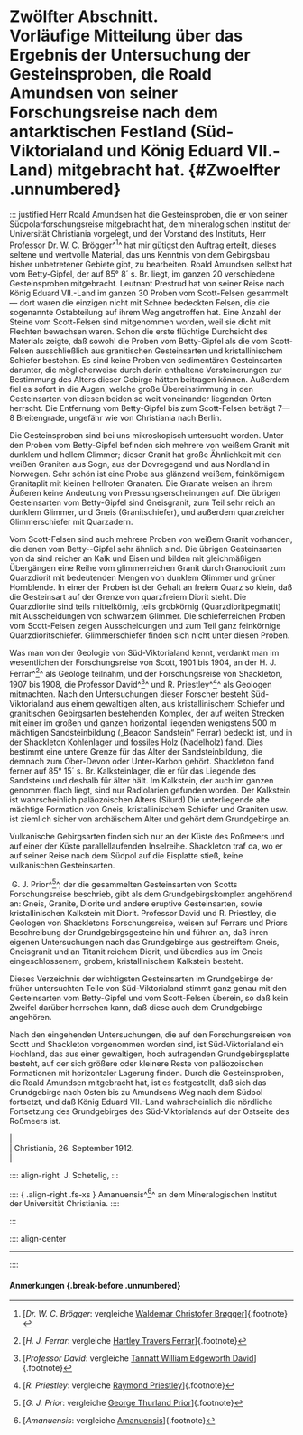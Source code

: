 # Zwölfter Abschnitt.<br />**Vorläufige Mitteilung über das Ergebnis der Untersuchung der Gesteinsproben, die Roald Amundsen von seiner Forschungsreise nach dem antarktischen Festland (Süd-Viktorialand und König Eduard VII.-Land) mitgebracht hat.** {#Zwoelfter .unnumbered}

::: justified
Herr Roald Amundsen hat die Gesteinsproben, die er von seiner
Südpolarforschungsreise mitgebracht hat, dem mineralogischen Institut der
Universität Christiania vorgelegt, und der Vorstand des Instituts, Herr
Professor Dr. W. C. Brögger^[^1200]^ hat mir gütigst den Auftrag erteilt, dieses seltene
und wertvolle Material, das uns Kenntnis von dem Gebirgsbau bisher unbetretener
Gebiete gibt, zu bearbeiten. Roald Amundsen selbst hat vom Betty-Gipfel, der auf
85° 8´ s. Br. liegt, im ganzen 20 verschiedene Gesteinsproben mitgebracht.
Leutnant Prestrud hat von seiner Reise nach König Eduard VII.-Land im ganzen 30
Proben vom Scott-Felsen gesammelt — dort waren die einzigen nicht mit Schnee
bedeckten Felsen, die die sogenannte Ostabteilung auf ihrem Weg angetroffen hat.
Eine Anzahl der Steine vom Scott-Felsen sind mitgenommen worden, weil sie dicht
mit Flechten bewachsen waren. Schon die erste flüchtige Durchsicht des Materials
zeigte, daß sowohl die Proben vom Betty-Gipfel als die vom Scott-Felsen
ausschließlich aus granitischen Gesteinsarten und kristallinischem Schiefer
bestehen. Es sind keine Proben von sedimentären Gesteinsarten darunter, die
möglicherweise durch darin enthaltene Versteinerungen zur Bestimmung des Alters
dieser Gebirge hätten beitragen können. Außerdem fiel es sofort in die Augen,
welche große Übereinstimmung in den Gesteinsarten von diesen beiden so weit
voneinander liegenden Orten herrscht. Die Entfernung vom Betty-Gipfel bis zum
Scott-Felsen beträgt 7—8 Breitengrade, ungefähr wie von Christiania nach Berlin.

Die Gesteinsproben sind bei uns mikroskopisch untersucht worden. Unter den
Proben vom Betty-Gipfel befinden sich mehrere von weißem Granit mit dunklem und
hellem Glimmer; dieser Granit hat große Ähnlichkeit mit den weißen Graniten aus
Sogn, aus der Dovregegend und aus Nordland in Norwegen. Sehr schön ist eine
Probe aus glänzend weißem, feinkörnigem Granitaplit mit kleinen hellroten
Granaten. Die Granate weisen an ihrem Äußeren keine Andeutung von
Pressungserscheinungen auf. Die übrigen Gesteinsarten vom Betty-Gipfel sind
Gneisgranit, zum Teil sehr reich an dunklem Glimmer, und Gneis (Granitschiefer),
und außerdem quarzreicher Glimmerschiefer mit Quarzadern.

Vom Scott-Felsen sind auch mehrere Proben von weißem Granit vorhanden, die denen
vom Betty--Gipfel sehr ähnlich sind. Die übrigen Gesteinsarten von da sind
reicher an Kalk und Eisen und bilden mit gleichmäßigen Übergängen eine Reihe vom
glimmerreichen Granit durch Granodiorit zum Quarzdiorit mit bedeutenden Mengen
von dunklem Glimmer und grüner Hornblende. In einer der Proben ist der Gehalt an
freiem Quarz so klein, daß die Gesteinsart auf der Grenze von quarzfreiem Diorit
steht. Die Quarzdiorite sind teils mittelkörnig, teils grobkörnig
(Quarzdioritpegmatit) mit Ausscheidungen von schwarzem Glimmer. Die
schieferreichen Proben vom Scott-Felsen zeigen Ausscheidungen und zum Teil ganz
feinkörnige Quarzdioritschiefer. Glimmerschiefer finden sich nicht unter diesen
Proben.

Was man von der Geologie von Süd-Viktorialand kennt, verdankt man im
wesentlichen der Forschungsreise von Scott, 1901 bis 1904, an der H. J. Ferrar^[^1201]^
als Geologe teilnahm, und der Forschungsreise von Shackleton, 1907 bis 1908, die
Professor David^[^1203]^ und R. Priestley^[^1202]^ als Geologen mitmachten. Nach den
Untersuchungen dieser Forscher besteht Süd-Viktorialand aus einem gewaltigen
alten, aus kristallinischem Schiefer und granitischen Gebirgsarten bestehenden
Komplex, der auf weiten Strecken mit einer im großen und ganzen horizontal
liegenden wenigstens 500 m mächtigen Sandsteinbildung („Beacon Sandstein“
Ferrar) bedeckt ist, und in der Shackleton Kohlenlager und fossiles Holz
(Nadelholz) fand. Dies bestimmt eine untere Grenze für das Alter der
Sandsteinbildung, die demnach zum Ober-Devon oder Unter-Karbon gehört. Shackleton
fand ferner auf 85° 15´ s. Br. Kalksteinlager, die er für das Liegende des
Sandsteins und deshalb für älter hält. Im Kalkstein, der auch im ganzen genommen
flach liegt, sind nur Radiolarien gefunden worden. Der Kalkstein ist
wahrscheinlich paläozoischen Alters (Silurd) Die unterliegende alte mächtige
Formation von Gneis, kristallinischem Schiefer und Graniten usw. ist ziemlich
sicher von archäischem Alter und gehört dem Grundgebirge an.

Vulkanische Gebirgsarten finden sich nur an der Küste des Roßmeers und auf einer
der Küste parallellaufenden Inselreihe. Shackleton traf da, wo er auf seiner
Reise nach dem Südpol auf die Eisplatte stieß, keine vulkanischen Gesteinsarten.

&nbsp;G. J. Prior^[^1204]^, der die gesammelten Gesteinsarten von Scotts Forschungsreise
beschrieb, gibt als dem Grundgebirgskomplex angehörend an: Gneis, Granite,
Diorite und andere eruptive Gesteinsarten, sowie kristallinischen Kalkstein mit
Diorit. Professor David und R. Priestley, die Geologen von Shackletons
Forschungsreise, weisen auf Ferrars und Priors Beschreibung der
Grundgebirgsgesteine hin und führen an, daß ihren eigenen Untersuchungen nach
das Grundgebirge aus gestreiftem Gneis, Gneisgranit und an Titanit reichem
Diorit, und überdies aus im Gneis eingeschlossenem, grobem, kristallinischem
Kalkstein besteht.

Dieses Verzeichnis der wichtigsten Gesteinsarten im Grundgebirge der früher
untersuchten Teile von Süd-Viktorialand stimmt ganz genau mit den Gesteinsarten
vom Betty-Gipfel und vom Scott-Felsen überein, so daß kein Zweifel darüber
herrschen kann, daß diese auch dem Grundgebirge angehören.

Nach den eingehenden Untersuchungen, die auf den Forschungsreisen von Scott und
Shackleton vorgenommen worden sind, ist Süd-Viktorialand ein Hochland, das aus
einer gewaltigen, hoch aufragenden Grundgebirgsplatte besteht, auf der sich
größere oder kleinere Reste von paläozoischen Formationen mit horizontaler
Lagerung finden. Durch die Gesteinsproben, die Roald Amundsen mitgebracht hat,
ist es festgestellt, daß sich das Grundgebirge nach Osten bis zu Amundsens Weg
nach dem Südpol fortsetzt, und daß König Eduard VII.-Land wahrscheinlich die
nördliche Fortsetzung des Grundgebirges des Süd-Viktorialands auf der Ostseite
des Roßmeers ist.

|   
|    Christiania, 26. September 1912.    
|   

:::: align-right
&nbsp;J. Schetelig,
:::

:::: { .align-right .fs-xs }
Amanuensis^[^1205]^ an dem Mineralogischen Institut<br />der Universität Christiania.
::::

:::

:::: align-center
****
::::

#### **Anmerkungen** {.break-before .unnumbered}

[^1200]: [*Dr. W. C. Brögger*: vergleiche [Waldemar Christofer Brøgger](https://de.wikipedia.org/wiki/Waldemar_Christofer_Br%C3%B8gger_(Geologe))]{.footnote}

[^1201]: [*H. J. Ferrar*: vergleiche [Hartley Travers Ferrar](hhttps://de.wikipedia.org/wiki/Hartley_Travers_Ferrar)]{.footnote}

[^1202]: [*R. Priestley*: vergleiche [Raymond Priestley](https://de.wikipedia.org/wiki/Raymond_Priestley)]{.footnote}

[^1203]: [*Professor David*: vergleiche [Tannatt William Edgeworth David](https://de.wikipedia.org/wiki/Tannatt_William_Edgeworth_David)]{.footnote}

[^1204]: [*G. J. Prior*: vergleiche [George Thurland Prior](https://de.wikipedia.org/wiki/George_Thurland_Prior)]{.footnote}

[^1205]: [*Amanuensis*: vergleiche [Amanuensis](https://de.wikipedia.org/wiki/Amanuensis)]{.footnote}
